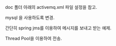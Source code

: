 doc 폴더 아래의 activemq.xml 파일 설정을 참고.

mysql 을 사용하도록 변경.


간단히 spring jms를 이용하여 메시지를 보내고 받는 예제.

Thread Pool을 이용하여 전송.